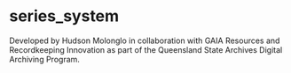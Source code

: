 
# series_system

Developed by Hudson Molonglo in collaboration with GAIA Resources and Recordkeeping Innovation
as part of the Queensland State Archives Digital Archiving Program.
